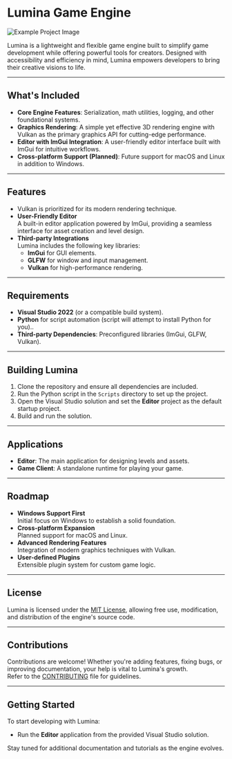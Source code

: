 # Lumina Game Engine  

![Example Project Image](https://i.imgur.com/aAomeLN.png)  

Lumina is a lightweight and flexible game engine built to simplify game development while offering powerful tools for creators. Designed with accessibility and efficiency in mind, Lumina empowers developers to bring their creative visions to life.  

---

## What's Included  

- **Core Engine Features**: Serialization, math utilities, logging, and other foundational systems.  
- **Graphics Rendering**: A simple yet effective 3D rendering engine with Vulkan as the primary graphics API for cutting-edge performance.  
- **Editor with ImGui Integration**: A user-friendly editor interface built with ImGui for intuitive workflows.  
- **Cross-platform Support (Planned)**: Future support for macOS and Linux in addition to Windows.  

---

## Features  

-  Vulkan is prioritized for its modern rendering technique.  
- **User-Friendly Editor**  
  A built-in editor application powered by ImGui, providing a seamless interface for asset creation and level design.  
- **Third-party Integrations**  
  Lumina includes the following key libraries:  
  - **ImGui** for GUI elements.  
  - **GLFW** for window and input management.  
  - **Vulkan** for high-performance rendering.  

---

## Requirements  

- **Visual Studio 2022** (or a compatible build system).  
- **Python** for script automation (script will attempt to install Python for you)..  
- **Third-party Dependencies**: Preconfigured libraries (ImGui, GLFW, Vulkan).  

---

## Building Lumina  

1. Clone the repository and ensure all dependencies are included.  
2. Run the Python script in the `Scripts` directory to set up the project.  
3. Open the Visual Studio solution and set the **Editor** project as the default startup project.  
4. Build and run the solution.  

---

## Applications  

- **Editor**: The main application for designing levels and assets.  
- **Game Client**: A standalone runtime for playing your game.  

---

## Roadmap  

- **Windows Support First**  
  Initial focus on Windows to establish a solid foundation.  
- **Cross-platform Expansion**  
  Planned support for macOS and Linux.  
- **Advanced Rendering Features**  
  Integration of modern graphics techniques with Vulkan.  
- **User-defined Plugins**  
  Extensible plugin system for custom game logic.  

---

## License  

Lumina is licensed under the [MIT License](LICENSE), allowing free use, modification, and distribution of the engine's source code.  

---

## Contributions  

Contributions are welcome! Whether you're adding features, fixing bugs, or improving documentation, your help is vital to Lumina's growth.  
Refer to the [CONTRIBUTING](CONTRIBUTING.md) file for guidelines.  

---

## Getting Started  

To start developing with Lumina:  
- Run the **Editor** application from the provided Visual Studio solution.  

Stay tuned for additional documentation and tutorials as the engine evolves.  